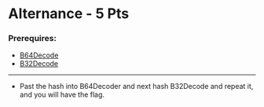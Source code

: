 # Alternance - 5 Pts

### Prerequires:

- <a href="https://www.base64decode.org/" rel="nofollow">B64Decode</a>
- <a href="https://emn178.github.io/online-tools/base32_decode.html" rel="nofollow">B32Decode</a>

-----------------

- Past the hash into B64Decoder and next hash B32Decode and repeat it, and you will have the flag.

